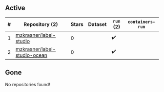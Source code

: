 ## Active
| # | Repository (2) | Stars | Dataset | `run` (2) | `containers-run` |
| --- | --- | --- | --- | --- | --- |
| 1 | [mzkrasner/label-studio](https://github.com/mzkrasner/label-studio) | 0 |  | :heavy_check_mark: |  |
| 2 | [mzkrasner/label-studio-ocean](https://github.com/mzkrasner/label-studio-ocean) | 0 |  | :heavy_check_mark: |  |

## Gone
No repositories found!
